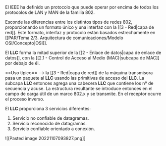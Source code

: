 El IEEE ha definido un protocolo que puede operar por encima de todos los protocolos de LAN y MAN de la familia 802. 

Esconde las diferencias entre los distintos tipos de redes 802, proporcionando un formato único y una interfaz con la
[[3 - Red|capa de red]]. Este formato, interfaz y protocolo están basados estrechamente en [[PAR/Tema 2/3. Arquitectura de comunicaciones/Modelo OSI/Concepto|OSI]].

El **LLC** forma la mitad superior de la [[2 - Enlace de datos|capa de enlace de datos]], con la [[2.1 - Control de Acceso al Medio (MAC)|subcapa de MAC]] por debajo de él.

==Uso típico== --> la [[3 - Red|capa de red]] de la máquina transmisora pasa un paquete al **LLC** usando las primitivas de acceso del **LLC**. La subcapa **LLC** entonces agrega una cabecera **LLC** que contiene los nº de secuencia y acuse. La estructura resultante se introduce entonces en el campo de carga útil de un marco 802.x y se transmite. En el receptor ocurre el proceso inverso.

El **LLC** proporciona 3 servicios diferentes:

1. Servicio no confiable de datagramas.
2. Servicio reconocido de datagramas.
3. Servicio confiable orientado a conexión.

![[Pasted image 20221107093827.png]]